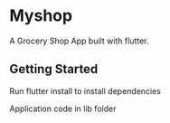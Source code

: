 # Myshop

A Grocery Shop App built with flutter.

## Getting Started

Run flutter install to install dependencies

Application code in lib folder
